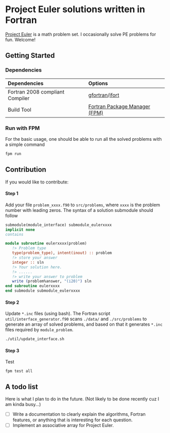 # Project Euler solutions written in Fortran

[Project Euler](https://projecteuler.net/about) is a math problem set. I occasionally solve PE problems for fun. Welcome!

## Getting Started

### Dependencies

| Dependencies          | Options               |
|:----------------------|:----------------------|
| Fortran 2008 compliant Compiler      | [gfortran](https://gcc.gnu.org/wiki/GFortran)/[ifort](https://www.intel.com/content/www/us/en/developer/tools/oneapi/fortran-compiler.html#gs.lki8b0) |
| Build Tool            | [Fortran Package Manager (FPM)](https://github.com/fortran-lang/fpm) |

### Run with FPM
For the basic usage, one should be able to run all the solved problems with a simple command
```bash
fpm run
```

## Contribution
If you would like to contribute:
#### Step 1
Add your file `problem_xxxx.f90` to `src/problems`, where `xxxx` is the problem number with leading zeros. The syntax of a solution submodule should follow
```fortran
submodule(module_interface) submodule_eulerxxxx
implicit none
contains

module subroutine eulerxxxx(problem)
   !> Problem type
   type(problem_type), intent(inout) :: problem
   !> store your answer
   integer :: sln 
   !> Your solution here.
   !> ......
   !> write your answer to problem
   write (problem%answer, "(i20)") sln
end subroutine eulerxxxx
end submodule submodule_eulerxxxx
```

#### Step 2
Update `*.inc` files (using bash). The Fortran script `util/interface_generator.f90` scans `./data/` and `./src/problems` to generate an array of solved problems, and based on that it generates `*.inc` files required by `module_problem`.
```bash
./util/update_interface.sh
```

#### Step 3
Test 
```
fpm test all
```

## A todo list

Here is what I plan to do in the future. (Not likely to be done recently cuz I am kinda busy...)

- [ ] Write a documentation to clearly explain the algorithms, Fortran features, or anything that is interesting for each question.
- [ ] Implement an associative array for Project Euler.